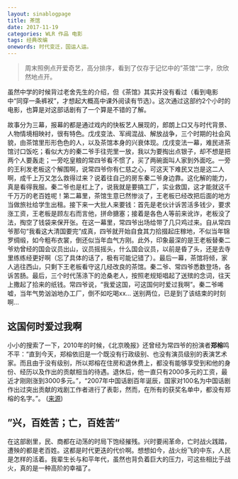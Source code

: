 ```yaml
---
layout: sinablogpage
title: 茶馆
date: 2017-11-19
categories: WLR 作品 电影
tags: 经典改编
onewords: 时代变迁，国运人运。
---
```

>  周末照例点开爱奇艺，高分排序，看到了仅存于记忆中的”茶馆“二字，欣欣然地点开。

虽然中学的时候背过老舍先生的介绍，但《茶馆》其实并没有看过（看到电影中“同穿一条裤衩”，才想起大概高中课外阅读有节选）。这次通过这部约2个小时的电影，也算是对这部话剧有了一个算是不错的了解。

故事分为三幕，报幕的都是通过戏内的快板艺人展现的，郎朗上口又与时代背景、人物情境相映衬，很有特色。戊戌变法、军阀混战、解放战争，三个时期的社会风貌，由茶馆里形形色色的人，以及茶馆本身的兴衰体现。戊戌变法一幕，难民进茶馆讨口饭吃；看似大方的秦二爷手往兜里一放，我以为要掏出点银子，却不想是把两个人要轰走；一旁吃皇粮的常四爷看不惯了，买了两碗面叫人家到外面吃。一旁的王利发老板这个解围啊，说常四爷你有仁慈之心，可这天下难民又岂是这二人啊，成千上万又怎么救得过来？说着往自己的房东秦二爷身边靠。这化解的能力，真是看得我服。秦二爷也是杠上了，说我就是要搞工厂，实业救国，这才能就这千千万万的老百姓呢！第二幕里，茶馆生意已然惨淡了，王老板已经改把后面的地方当做旅社给学生出租。接下来一大批人来要钱：首先是老伙计诉苦活多钱少，要求涨工资，王老板是顾左右而言他，拼命搪塞；接着是各色人等前来讹诈，老板没了法，掏空了钱袋来保开张。在这一幕里，常四爷出场给带了几只鸡过来。自从常四爷那句“我看这大清国要完”成真，四爷就开始自食其力拾掇起庄稼地，不似当年锦罗绸缎，如今粗布衣裳，倒还似当年血气方刚。此外，印象最深的是王老板替秦二爷劝曾经的国会议员出山，议员摇摇头，什么国会议员，以前是昏了头，还是去寺里练练经更好啊（忘了具体的话了，极有可能记错了）。最后一幕，茶馆将倾，家人逃往西山，只剩下王老板看守这几经改良的茶馆。秦二爷、常四爷悉数登场，各诉苦肠。最后，三个时代荡涤下的沧桑老人，按照老规矩唱起了送殡的念词，往天上撒起了拾来的纸钱。常四爷说，“我爱这国，可这国何时爱过我啊”。秦二爷唏嘘，当年气势汹汹地办工厂，倒不如吃喝xx... 送别两位，已是到了该结束的时刻啊...

## 这国何时爱过我啊

小小的搜索了一下，2010年的时候，《北京晚报》还曾经为常四爷的扮演者**郑榕**鸣不平：“直到今天，郑榕依旧是一个既没有行政级别、也没有演员级别的表演艺术家。而且由于没有级别，所以郑榕在住房和退休费上，都没有能够享受到和他的身份、经历以及作出的贡献相当的待遇。退休后，他一直只有2000多元的工资，最近才刚刚涨到3000多元。”，“2007年中国话剧百年诞辰，国家对100名为中国话剧作出过突出贡献的戏剧工作者进行了表彰，然而，在所有的获奖名单中，都没有郑榕的名字。”。 ([来源](http://blog.sina.com.cn/s/blog_4863ebcc0100grij.html))

## ”兴，百姓苦；亡，百姓苦“

在这部剧里，民、商都在动荡的时局下饱经摧残。兴时要闹革命，亡时战火践踏，遭殃的都是老百姓。这都是时代更迭的代价啊。想想如今，战火纷飞的中东，人民是怎样的活着。我辈生长与和平年代，虽然也背负着巨大的压力，可这些相比于战火，真的是一种高阶的幸福了。